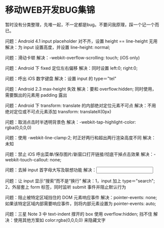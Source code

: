 移动WEB开发BUG集锦
=========================

暂时没有分类整理，先堆一起，不一定都是bug。不要问我原理，踩一个记一个而已。

问题：Android 4.1 input placeholder 对不齐，设置 height == line-height 无用
解决：为 input 设置高度，并设置 line-height: normal;

问题：滑动卡顿
解决：-webkit-overflow-scrolling: touch; (iOS only)

问题：Android 下 fixed 定位左右偏移
解决：同时设置 left:0; right:0;

问题：呼出 iOS 数字键盘
解决：设置 input 的 type＝"tel"

问题：Android 2.3 max-height 失效
解决：要和 overflow:hidden; 同时使用，需要飘出的元素用 padding 露出

问题：Android 下 transform: translate 的内部绝对定位元素不可点
解决：不用绝对定位或不可点元素添加 transform: translateX(0px)

问题：取消点击时半透明背景色
解决：-webkit-tap-highlight-color: rgba(0,0,0,0)

问题：使用 -webkit-line-clamp:2; 时正好两行和超出两行渲染高度不同
解决：未知

问题：禁止 iOS 呼出菜单/保存图片/新窗口打开链接/彻底干掉点击效果
解决：-webkit-touch-callout: none;

问题：去掉 input 首字母大写及联想功能
解决：<input autocomplete="off" autocorrect="off" />

问题：让 input 显示“搜索”而不是“换行”
解决：1，input 加上 type＝"search"; 2，外层套上 form 标签，同时监听 submit 事件并阻止默认行为

问题：阻止被特定区域挡住的 DOM 元素响应事件
解决：pointer-events: none; 如果该特定区域内部需要响应事件，则将内部元素设置为 pointer-events: auto;

问题：三星 Note 3 中 text-indent 撑开的 box 使用 overflow:hidden; 挡不住
解决：使用其他方案如 color:rgba(0,0,0,0) 来隐藏文字




